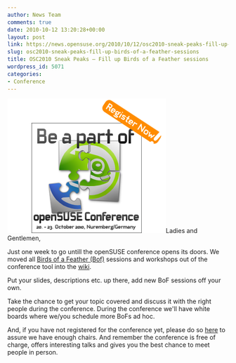 ```yaml
---
author: News Team
comments: true
date: 2010-10-12 13:20:28+00:00
layout: post
link: https://news.opensuse.org/2010/10/12/osc2010-sneak-peaks-fill-up-birds-of-a-feather-sessions/
slug: osc2010-sneak-peaks-fill-up-birds-of-a-feather-sessions
title: OSC2010 Sneak Peaks – Fill up Birds of a Feather sessions
wordpress_id: 5071
categories:
- Conference
---
```


[![](/wp-content/uploads/2010/09/Conf2010_250px2+register.png)](http://conference.opensuse.org/indico/event/osc2010)Ladies and Gentlemen,

Just one week to go untill the openSUSE conference opens its doors. We moved all [Birds of a Feather (Bof)](http://en.wikipedia.org/wiki/Birds_of_a_Feather_%28computing%29) sessions and workshops out of the conference tool into the [wiki](http://en.opensuse.org/openSUSE:Conference_BoF).

Put your slides, descriptions etc. up there, add new BoF sessions off your own.

Take the chance to get your topic covered and discuss it with the right people during the conference. During the conference we'll have white boards where we/you schedule more BoFs ad hoc.

And, if you have not registered for the conference yet, please do so [here](http://conference.opensuse.org/indico//confRegistrationFormDisplay.py/display?confId=0) to assure we have enough chairs. And remember the conference is free of charge, offers interesting talks and gives you the best chance to meet people in person.
